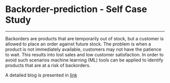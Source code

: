 # Backorder-prediction - Self Case Study
_________________________________________

Backorders are products that are temporarily out of stock, but a customer is allowed to place an order against future stock.
The problem is when a product is not immediately available, customers may not have the  patience to wait. This results into lost sales and low customer satisfaction. 
In order to avoid such scenarios machine learning (ML) tools can be applied to identify products that are at a risk of backorders.

A detailed blog is presented in [link](https://medium.com/@sandipkumarmanna71189/an-end-to-end-ml-case-study-on-backorder-prediction-db3d03c8bdbf)

